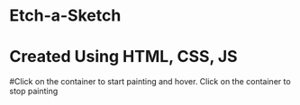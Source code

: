 # Etch-a-Sketch
# Created Using HTML, CSS, JS
#Click on the container to start painting and hover. 
Click on the container to stop painting 
